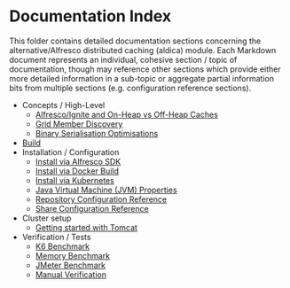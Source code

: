 # Documentation Index
This folder contains detailed documentation sections concerning the alternative/Alfresco distributed caching (aldica) module. Each Markdown document represents an individual, cohesive section / topic of documentation, though may reference other sections which provide either more detailed information in a sub-topic or aggregate partial information bits from multiple sections (e.g. configuration reference sections).

- Concepts / High-Level
    - [Alfresco/Ignite and On-Heap vs Off-Heap Caches](./Concept-Caches.md)
    - [Grid Member Discovery](./Concept-GridMemberDiscovery.md)
    - [Binary Serialisation Optimisations](./Concept-BinarySerialiser.md)
- [Build](./Build.md)
- Installation / Configuration
    - [Install via Alfresco SDK](./Installation-SDK4.md)
    - [Install via Docker Build](./Installation-Docker.md)
    - [Install via Kubernetes](./Installation-Kubernetes.md)
    - [Java Virtual Machine (JVM) Properties](./Configuration-JVMProperties.md)
    - [Repository Configuration Reference](./Configuration-RepoReference.md)
    - [Share Configuration Reference](./Configuration-ShareReference.md)
- Cluster setup
    - [Getting started with Tomcat](./GettingStarted-Tomcat.md)
- Verification / Tests
    - [K6 Benchmark](./Test-K6.md)
    - [Memory Benchmark](./Test-Memory-BM.md)
    - [JMeter Benchmark](./Test-JMeter.md)
    - [Manual Verification](./Test-Manual.md)
